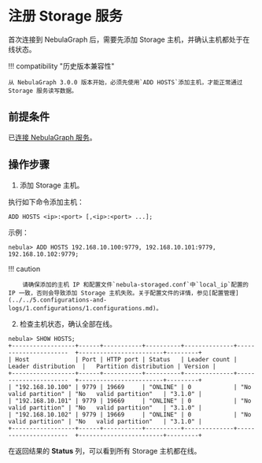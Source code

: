 # 注册 Storage 服务

首次连接到 NebulaGraph 后，需要先添加 Storage 主机，并确认主机都处于在线状态。

<!--
!!! compatibility "历史版本兼容性"

    - 从 NebulaGraph 3.0.0 版本开始，必须先使用`ADD HOSTS`添加主机，才能正常通过 Storage 服务读写数据。
    - 在 NebulaGraph 3.0.0 之前的版本和 NebulaGraph Cloud 中，无需执行该操作。
-->

!!! compatibility "历史版本兼容性"

    从 NebulaGraph 3.0.0 版本开始，必须先使用`ADD HOSTS`添加主机，才能正常通过 Storage 服务读写数据。

## 前提条件

已[连接 NebulaGraph 服务](3.connect-to-nebula-graph.md)。

## 操作步骤

1. 添加 Storage 主机。

  执行如下命令添加主机：

  ```ngql
  ADD HOSTS <ip>:<port> [,<ip>:<port> ...];
  ```

  <!--
  ```ngql
  ADD HOSTS <ip>:<port> [,<ip>:<port> ...] [INTO NEW ZONE "<new_zone_name>"];
  ```
  -->

  示例：

  ```ngql
  nebula> ADD HOSTS 192.168.10.100:9779, 192.168.10.101:9779, 192.168.10.102:9779;
  ```

  !!! caution

        请确保添加的主机 IP 和配置文件`nebula-storaged.conf`中`local_ip`配置的 IP 一致，否则会导致添加 Storage 主机失败。关于配置文件的详情，参见[配置管理](../../5.configurations-and-logs/1.configurations/1.configurations.md)。 

2. 检查主机状态，确认全部在线。

  ```ngql
  nebula> SHOW HOSTS;
  +------------------+------+-----------+----------+--------------+----------------------  +------------------------+---------+
  | Host             | Port | HTTP port | Status   | Leader count | Leader distribution  |   Partition distribution | Version |
  +------------------+------+-----------+----------+--------------+----------------------  +------------------------+---------+
  | "192.168.10.100" | 9779 | 19669     | "ONLINE" | 0            | "No valid partition" | "No   valid partition"   | "3.1.0" |
  | "192.168.10.101" | 9779 | 19669     | "ONLINE" | 0            | "No valid partition" | "No   valid partition"   | "3.1.0" |
  | "192.168.10.102" | 9779 | 19669     | "ONLINE" | 0            | "No valid partition" | "No   valid partition"   | "3.1.0" |
  +------------------+------+-----------+----------+--------------+----------------------  +------------------------+---------+
  ```

  在返回结果的 **Status** 列，可以看到所有 Storage 主机都在线。
